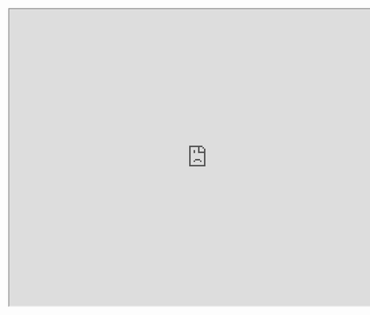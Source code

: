 <iframe src="https://docs.google.com/presentation/d/1HNtUduEly2afTuE3SY6CLNdB57Cnrd7M/edit#slide=id.p13" width="800" height="600"></iframe>
